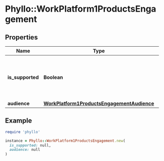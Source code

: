 # Phyllo::WorkPlatform1ProductsEngagement

## Properties

| Name | Type | Description | Notes |
| ---- | ---- | ----------- | ----- |
| **is_supported** | **Boolean** | will be **true** if Phyllo Engagement APIs are available for the work platform. |  |
| **audience** | [**WorkPlatform1ProductsEngagementAudience**](WorkPlatform1ProductsEngagementAudience.md) |  |  |

## Example

```ruby
require 'phyllo'

instance = Phyllo::WorkPlatform1ProductsEngagement.new(
  is_supported: null,
  audience: null
)
```

